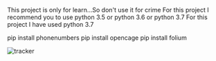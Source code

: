 This project is only for learn...So don't use it for crime
For this project I recommend you to use python 3.5 or python 3.6 or python 3.7
For this project I have used python 3.7

pip install phonenumbers
pip install opencage
pip install folium

![tracker](https://user-images.githubusercontent.com/81034032/192033206-5b1d7053-1286-4bfe-b8a9-31f227abd836.jpg)
